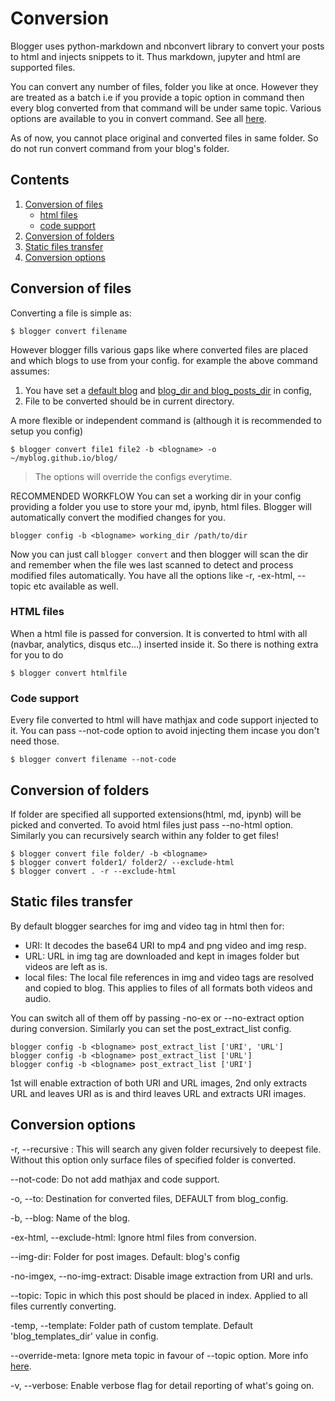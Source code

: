 # Conversion
Blogger uses python-markdown and nbconvert library to convert your posts to html and injects snippets to it. Thus markdown, jupyter and html are supported files.

You can convert any number of files, folder you like at once. However they are treated as a batch i.e if you provide a topic option in command then every blog converted from that command will be under same topic.
Various options are available to you in convert command. See all [here](#Conversion-options).

As of now, you cannot place original and converted files in same folder. So do not run convert command from your blog's folder.

## Contents
1. [Conversion of files](#Conversion-of-files)
    - [html files](#html-files)
    - [code support](#code-support)
2. [Conversion of folders](#Conversion-of-folders)
3. [Static files transfer](#Static-files-transfer)
3. [Conversion options](#Conversion-option)

## Conversion of files
Converting a file is simple as:
```
$ blogger convert filename
```
However blogger fills various gaps like where converted files are placed and which blogs to use from your config.
for example the above command assumes:
1. You have set a [default blog](#todo) and [blog_dir and blog_posts_dir](#todo) in config,
2. File to be converted should be in current directory.

A more flexible or independent command is (although it is recommended to setup you config)
```
$ blogger convert file1 file2 -b <blogname> -o ~/myblog.github.io/blog/
```
> The options will override the configs everytime.

RECOMMENDED WORKFLOW
You can set a working dir in your config providing a folder you use to store your md, ipynb, html files. Blogger will automatically convert the modified changes for you.
```
blogger config -b <blogname> working_dir /path/to/dir
```
Now you can just call ```blogger convert``` and then blogger will scan the dir and remember when the file wes last scanned to detect and process modified files automatically.
You have all the options like -r, -ex-html, --topic etc available as well.

### HTML files
When a html file is passed for conversion. It is converted to html with all (navbar, analytics, disqus etc...) inserted inside it.
So there is nothing extra for you to do
```
$ blogger convert htmlfile
```
### Code support
Every file converted to html will have mathjax and code support injected to it. You can pass --not-code option to avoid injecting them incase you don't need those.
```
$ blogger convert filename --not-code
```

## Conversion of folders
If folder are specified all supported extensions(html, md, ipynb) will be picked and converted. To avoid html files just pass --no-html option. Similarly you can recursively search within any folder to get files!
```
$ blogger convert file folder/ -b <blogname>
$ blogger convert folder1/ folder2/ --exclude-html
$ blogger convert . -r --exclude-html
```

## Static files transfer
By default blogger searches for img and video tag in html then for:
- URI: It decodes the base64 URI to mp4 and png video and img resp.
- URL: URL in img tag are downloaded and kept in images folder but videos are left as is.
- local files: The local file references in img and video tags are resolved and copied to blog. This applies to files of all formats both videos and audio.

You can switch all of them off by passing -no-ex or --no-extract option during conversion.
Similarly you can set the post_extract_list config.
```
blogger config -b <blogname> post_extract_list ['URI', 'URL']
blogger config -b <blogname> post_extract_list ['URL']
blogger config -b <blogname> post_extract_list ['URI']
```
1st will enable extraction of both URI and URL images, 2nd only extracts URL and leaves URI as is and third leaves URL and extracts URI images.

## Conversion options
-r, --recursive :
This will search any given folder recursively to deepest file. Without this option only surface files of specified folder is converted.

--not-code:
Do not add mathjax and code support.

-o, --to:
Destination for converted files, DEFAULT from blog_config.

-b, --blog:
Name of the blog.

-ex-html, --exclude-html:
Ignore html files from conversion.

--img-dir:
Folder for post images. Default: blog's config

-no-imgex, --no-img-extract:
Disable image extraction from URI and urls.

--topic:
Topic in which this post should be placed in index. Applied to all files currently converting.

-temp, --template:
Folder path of custom template. Default 'blog_templates_dir' value in config.

--override-meta:
Ignore meta topic in favour of --topic option. More info [here](#todo).

-v, --verbose:
Enable verbose flag for detail reporting of what's going on.

